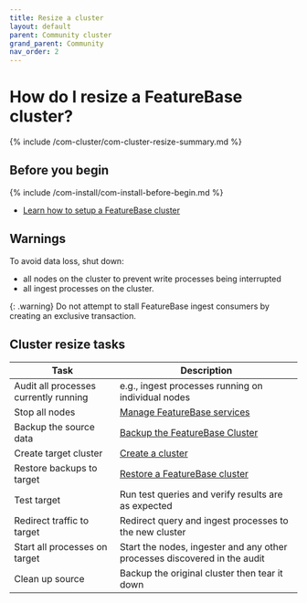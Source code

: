 ```yaml
---
title: Resize a cluster
layout: default
parent: Community cluster
grand_parent: Community
nav_order: 2
---
```

# How do I resize a FeatureBase cluster?

{% include /com-cluster/com-cluster-resize-summary.md %}

## Before you begin

{% include /com-install/com-install-before-begin.md %}
* [Learn how to setup a FeatureBase cluster](/docs/community/com-cluster/com-cluster-setup)

## Warnings

To avoid data loss, shut down:
* all nodes on the cluster to prevent write processes being interrupted
* all ingest processes on the cluster.

{: .warning}
Do not attempt to stall FeatureBase ingest consumers by creating an exclusive transaction.

## Cluster resize tasks

| Task | Description |
|---|---|
| Audit all processes currently running | e.g., ingest processes running on individual nodes |
| Stop all nodes | [Manage FeatureBase services](/docs/community/com-config/com-config-service-fb-manage) |
| Backup the source data | [Backup the FeatureBase Cluster](/docs/community/com-backup/com-config-backup) |
| Create target cluster | [Create a cluster](/docs/community/com-cluster/com-cluster-setup) |
| Restore backups to target | [Restore a FeatureBase cluster](/docs/community/com-backup/com-config-restore) |
| Test target | Run test queries and verify results are as expected |
| Redirect traffic to target | Redirect query and ingest processes to the new cluster |
| Start all processes on target | Start the nodes, ingester and any other processes discovered in the audit |
| Clean up source | Backup the original cluster then tear it down |
